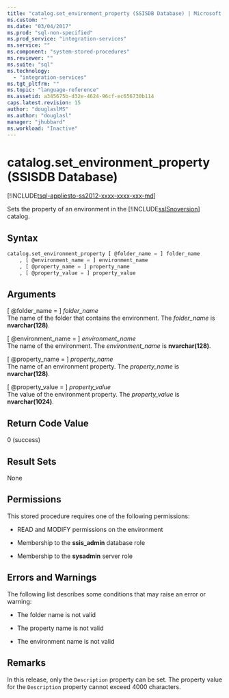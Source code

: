 ```yaml
---
title: "catalog.set_environment_property (SSISDB Database) | Microsoft Docs"
ms.custom: ""
ms.date: "03/04/2017"
ms.prod: "sql-non-specified"
ms.prod_service: "integration-services"
ms.service: ""
ms.component: "system-stored-procedures"
ms.reviewer: ""
ms.suite: "sql"
ms.technology: 
  - "integration-services"
ms.tgt_pltfrm: ""
ms.topic: "language-reference"
ms.assetid: a345675b-d32e-4624-96cf-ec656730b114
caps.latest.revision: 15
author: "douglaslMS"
ms.author: "douglasl"
manager: "jhubbard"
ms.workload: "Inactive"
---
```

# catalog.set_environment_property (SSISDB Database)
[!INCLUDE[tsql-appliesto-ss2012-xxxx-xxxx-xxx-md](../../includes/tsql-appliesto-ss2012-xxxx-xxxx-xxx-md.md)]

  Sets the property of an environment in the [!INCLUDE[ssISnoversion](../../includes/ssisnoversion-md.md)] catalog.  
  
## Syntax  
  
```sql  
catalog.set_environment_property [ @folder_name = ] folder_name  
    , [ @environment_name = ] environment_name  
    , [ @property_name = ] property_name  
    , [ @property_value = ] property_value  
```  
  
## Arguments  
 [ @folder_name = ] *folder_name*  
 The name of the folder that contains the environment. The *folder_name* is **nvarchar(128)**.  
  
 [ @environment_name = ] *environment_name*  
 The name of the environment. The *environment_name* is **nvarchar(128)**.  
  
 [ @property_name = ] *property_name*  
 The name of an environment property. The *property_name* is **nvarchar(128)**.  
  
 [ @property_value = ] *property_value*  
 The value of the environment property. The *property_value* is **nvarchar(1024)**.  
  
## Return Code Value  
 0 (success)  
  
## Result Sets  
 None  
  
## Permissions  
 This stored procedure requires one of the following permissions:  
  
-   READ and MODIFY permissions on the environment  
  
-   Membership to the **ssis_admin** database role  
  
-   Membership to the **sysadmin** server role  
  
## Errors and Warnings  
 The following list describes some conditions that may raise an error or warning:  
  
-   The folder name is not valid  
  
-   The property name is not valid  
  
-   The environment name is not valid  
  
## Remarks  
 In this release, only the `Description` property can be set. The property value for the `Description` property cannot exceed 4000 characters.  
  
  
